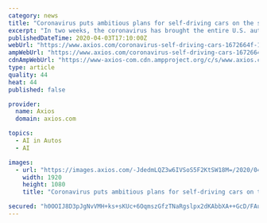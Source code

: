 ```yaml
---
category: news
title: "Coronavirus puts ambitious plans for self-driving cars on the shelf"
excerpt: "In two weeks, the coronavirus has brought the entire U.S. auto industry to a screeching halt. When it finally sputters back to life, many companies may be forced to change, defer — or even abandon — their ambitious plans for self-driving vehicles. The big picture: Auto factories are shut down across North America to prevent the spread of ..."
publishedDateTime: 2020-04-03T17:10:00Z
webUrl: "https://www.axios.com/coronavirus-self-driving-cars-1672664f-1b25-47ac-bf27-4cb6e7d87d8b.html"
ampWebUrl: "https://www.axios.com/coronavirus-self-driving-cars-1672664f-1b25-47ac-bf27-4cb6e7d87d8b.html"
cdnAmpWebUrl: "https://www-axios-com.cdn.ampproject.org/c/s/www.axios.com/coronavirus-self-driving-cars-1672664f-1b25-47ac-bf27-4cb6e7d87d8b.html"
type: article
quality: 44
heat: 44
published: false

provider:
  name: Axios
  domain: axios.com

topics:
  - AI in Autos
  - AI

images:
  - url: "https://images.axios.com/-JdedmLQZ3w6IVSoS5F2KtSW18M=/2020/04/03/1585930568944.jpg"
    width: 1920
    height: 1080
    title: "Coronavirus puts ambitious plans for self-driving cars on the shelf"

secured: "h0OOIJ8D3pJgNvVMH+ks+sKUc+6OqmszGfzTNaRgslpx2dKAbbXA++GcD/FAu45dz8AwTmngck//8DOgs5hwXx4HYzRc+1Nz3p0DXXkzcXXf2rjqb9iX5ro5ToiMdQ4yKzOu9IELiRRu6oEz5G/3dpbU3lA/slOEPJo1Ksdfgq/7ehE2i5cFy3RvWVCXlXrM5REEGXbMd/6LvSEuc3LHhCagyeYcBS/V3u4cwUkjCeBJlB75Yj/HqLXYGC0qsEjpB/llTsp7Bbq4cJDjL6upXKA6pCSpuUiM1b2WdkaI7a2N5DrcwCojaS52MN/HZWL/;K7GeqW/R0viR+3TkL9GKEw=="
---
```



